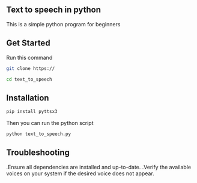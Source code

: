 ## Text to speech in python
This is a simple python program for beginners

## Get Started

Run this command
```bash
git clone https://
```
``` bash
cd text_to_speech
```
## Installation
```bash
pip install pyttsx3
```
Then you can run the python script

```bash
python text_to_speech.py
```
## Troubleshooting

.Ensure all dependencies are installed and up-to-date.
.Verify the available voices on your system if the desired voice does not appear.
